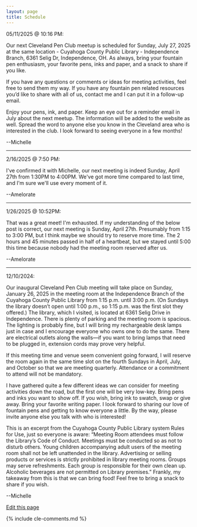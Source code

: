 ```yaml
---
layout: page
title: Schedule
---
```


05/11/2025 @ 10:16 PM:

Our next Cleveland Pen Club meetup is scheduled for Sunday, July 27, 2025 at the same location - Cuyahoga County Public Library - Independence Branch, 6361 Selig Dr, Independence, OH. 
As always, bring your fountain pen enthusiasm, your favorite pens, inks and paper, and a snack to share if you like.

If you have any questions or comments or ideas for meeting activities, feel free to send them my way. 
If you have any fountain pen related resources you’d like to share with all of us, contact me and I can put it in a follow-up email.

Enjoy your pens, ink, and paper. 
Keep an eye out for a reminder email in July about the next meetup. 
The information will be added to the website as well. 
Spread the word to anyone else you know in the Cleveland area who is interested in the club. 
I look forward to seeing everyone in a few months!

--Michelle

---

2/16/2025 @ 7:50 PM:

I've confirmed it with Michelle, our next meeting is indeed Sunday, April 27th from 1:30PM to 4:00PM.
We've got more time compared to last time, and I'm sure we'll use every moment of it.

--Amelorate

---

1/26/2025 @ 10:52PM:

That was a great meet!
I'm exhausted.
If my understanding of the below post is correct, our next meeting is Sunday, April 27th.
Presumably from 1:15 to 3:00 PM, but I think maybe we should try to reserve more time.
The 2 hours and 45 minutes passed in half of a heartbeat, but we stayed until 5:00 this time because nobody had the meeting room reserved after us.

--Amelorate

---

12/10/2024:

Our inaugural Cleveland Pen Club meeting will take place on Sunday, January 26, 2025 in the meeting room at the Independence Branch of the Cuyahoga County Public Library from 1:15 p.m. until 3:00 p.m.
(On Sundays the library doesn’t open until 1:00 p.m., so 1:15 p.m. was the first slot they offered.)
The library, which I visited, is located at 6361 Selig Drive in Independence.
There is plenty of parking and the meeting room is spacious.
The lighting is probably fine, but I will bring my rechargeable desk lamps just in case and I encourage everyone who owns one to do the same.
There are electrical outlets along the walls—if  you want to bring lamps that need to be plugged in, extension cords may prove very helpful.

If this meeting time and venue seem convenient going forward, I will reserve the room again in the same time slot on the fourth Sundays in April, July, and October so that we are meeting quarterly.
Attendance or a commitment to attend will not be mandatory.

I have gathered quite a few different ideas we can consider for meeting activities down the road, but the first one will be very low-key.
Bring pens and inks you want to show off.  If you wish, bring ink to swatch, swap or give away.
Bring your favorite writing paper.
I look forward to sharing our love of fountain pens and getting to know everyone a little. 
By the way, please invite anyone else you talk with who is interested!

This is an excerpt from the Cuyahoga County Public Library system Rules for Use, just so everyone is aware:
“Meeting Room attendees must follow the Library’s Code of Conduct. Meetings must be conducted so as not to disturb others.
Young children accompanying adult users of the meeting room shall not be left unattended in the library.
Advertising or selling products or services is strictly prohibited in library meeting rooms.
Groups may serve refreshments.
Each group is responsible for their own clean up.
Alcoholic beverages are not permitted on Library premises.”
Frankly, my takeaway from this is that we can bring food!
Feel free to bring a snack to share if you wish.

--Michelle

[Edit this page](https://github.com/clevelandpenclub/clevelandpenclub.github.io/edit/main/schedule.md)

{% include cle-comments.md %}
